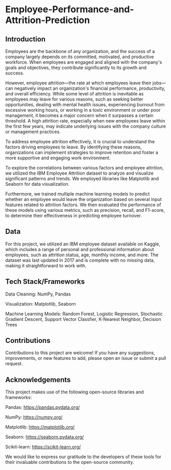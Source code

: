 # Employee-Performance-and-Attrition-Prediction

## Introduction

Employees are the backbone of any organization, and the success of a company largely depends on its committed, motivated, and productive workforce. When employees are engaged and aligned with the company's goals and objectives, they contribute significantly to its growth and success.


However, employee attrition—the rate at which employees leave their jobs—can negatively impact an organization's financial performance, productivity, and overall efficiency. While some level of attrition is inevitable as employees may leave for various reasons, such as seeking better opportunities, dealing with mental health issues, experiencing burnout from excessive working hours, or working in a toxic environment or under poor management, it becomes a major concern when it surpasses a certain threshold. A high attrition rate, especially when new employees leave within the first few years, may indicate underlying issues with the company culture or management practices.

To address employee attrition effectively, it is crucial to understand the factors driving employees to leave. By identifying these reasons, organizations can implement strategies to improve retention and foster a more supportive and engaging work environment.

To explore the correlations between various factors and employee attrition, we utilized the IBM Employee Attrition dataset to analyze and visualize significant patterns and trends. We employed libraries like Matplotlib and Seaborn for data visualization.

Furthermore, we trained multiple machine learning models to predict whether an employee would leave the organization based on several input features related to attrition factors. We then evaluated the performance of these models using various metrics, such as precision, recall, and F1-score, to determine their effectiveness in predicting employee turnover.

## Data
For this project, we utilized an IBM employee dataset available on Kaggle, which includes a range of personal and professional information about employees, such as attrition status, age, monthly income, and more. The dataset was last updated in 2017 and is complete with no missing data, making it straightforward to work with.
## Tech Stack/Frameworks
Data Cleaning: NumPy, Pandas

Visualization: Matplotlib, Seaborn

Machine Learning Models: Random Forest, Logistic Regression, Stochastic Gradient Descent, Support Vector Classfier, K-Nearest Neighbor, Decision Trees

## Contributions
Contributions to this project are welcome! If you have any suggestions, improvements, or new features to add, please open an issue or submit a pull request.

## Acknowledgements
This project makes use of the following open-source libraries and frameworks:

Pandas: https://pandas.pydata.org/

NumPy: https://numpy.org/

Matplotlib: https://matplotlib.org/

Seaborn: https://seaborn.pydata.org/

Scikit-learn: https://scikit-learn.org/

We would like to express our gratitude to the developers of these tools for their invaluable contributions to the open-source community.
